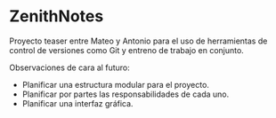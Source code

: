 # ZenithNotes
Proyecto teaser entre Mateo y Antonio para el uso de herramientas de control de versiones como Git y entreno de trabajo en conjunto.

Observaciones de cara al futuro:

- Planificar una estructura modular para el proyecto.
- Planificar por partes las responsabilidades de cada uno.
- Planificar una interfaz gráfica.
